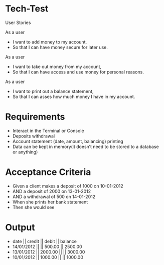 # Tech-Test

User Stories 


As a user
* I want to add money to my account,
* So that I can have money secure for later use.

As a user
* I want to take out money from my account,
* So that I can have access and use money for personal reasons. 

As a user
* I want to print out a balance statement,
* So that I can asses how much money I have in my account. 


# Requirements 
* Interact in the Terminal or Console 
* Deposits withdrawal 
* Account statement (date, amount, balancing) printing 
* Data can be kept in memory(it doesn’t need to be stored to a database or anything) 

# Acceptance Criteria 
* Given a client makes a deposit of 1000 on 10-01-2012 
* AND a deposit of 2000 on 13-01-2012
* AND a withdrawal of 500 on 14-01-2012
* When she prints her bank statement
* Then she would see 

# Output
* date || credit || debit || balance
* 14/01/2012 || || 500.00 || 2500.00
* 13/01/2012 || 2000.00 || || 3000.00
* 10/01/2012 || 1000.00 || || 1000.00